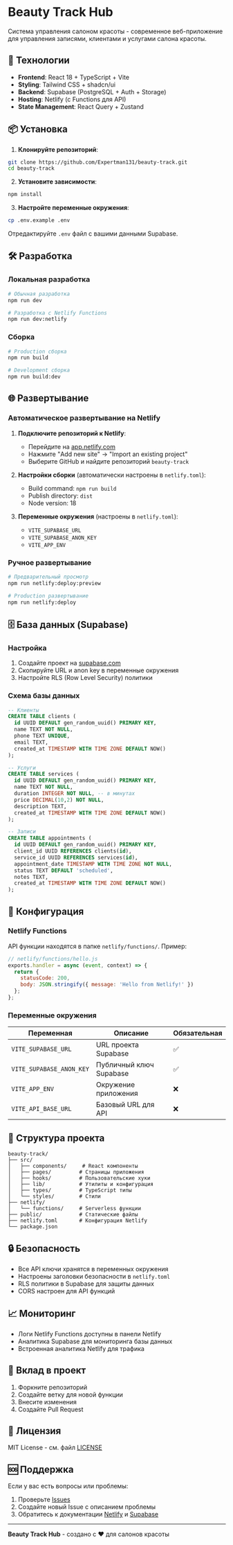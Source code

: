 # Beauty Track Hub

Система управления салоном красоты - современное веб-приложение для управления записями, клиентами и услугами салона красоты.

## 🚀 Технологии

- **Frontend**: React 18 + TypeScript + Vite
- **Styling**: Tailwind CSS + shadcn/ui
- **Backend**: Supabase (PostgreSQL + Auth + Storage)
- **Hosting**: Netlify (с Functions для API)
- **State Management**: React Query + Zustand

## 📦 Установка

1. **Клонируйте репозиторий**:
```bash
git clone https://github.com/Expertman131/beauty-track.git
cd beauty-track
```

2. **Установите зависимости**:
```bash
npm install
```

3. **Настройте переменные окружения**:
```bash
cp .env.example .env
```

Отредактируйте `.env` файл с вашими данными Supabase.

## 🛠️ Разработка

### Локальная разработка

```bash
# Обычная разработка
npm run dev

# Разработка с Netlify Functions
npm run dev:netlify
```

### Сборка

```bash
# Production сборка
npm run build

# Development сборка
npm run build:dev
```

## 🌐 Развертывание

### Автоматическое развертывание на Netlify

1. **Подключите репозиторий к Netlify**:
   - Перейдите на [app.netlify.com](https://app.netlify.com)
   - Нажмите "Add new site" → "Import an existing project"
   - Выберите GitHub и найдите репозиторий `beauty-track`

2. **Настройки сборки** (автоматически настроены в `netlify.toml`):
   - Build command: `npm run build`
   - Publish directory: `dist`
   - Node version: 18

3. **Переменные окружения** (настроены в `netlify.toml`):
   - `VITE_SUPABASE_URL`
   - `VITE_SUPABASE_ANON_KEY`
   - `VITE_APP_ENV`

### Ручное развертывание

```bash
# Предварительный просмотр
npm run netlify:deploy:preview

# Production развертывание
npm run netlify:deploy
```

## 🗄️ База данных (Supabase)

### Настройка

1. Создайте проект на [supabase.com](https://supabase.com)
2. Скопируйте URL и anon key в переменные окружения
3. Настройте RLS (Row Level Security) политики

### Схема базы данных

```sql
-- Клиенты
CREATE TABLE clients (
  id UUID DEFAULT gen_random_uuid() PRIMARY KEY,
  name TEXT NOT NULL,
  phone TEXT UNIQUE,
  email TEXT,
  created_at TIMESTAMP WITH TIME ZONE DEFAULT NOW()
);

-- Услуги
CREATE TABLE services (
  id UUID DEFAULT gen_random_uuid() PRIMARY KEY,
  name TEXT NOT NULL,
  duration INTEGER NOT NULL, -- в минутах
  price DECIMAL(10,2) NOT NULL,
  description TEXT,
  created_at TIMESTAMP WITH TIME ZONE DEFAULT NOW()
);

-- Записи
CREATE TABLE appointments (
  id UUID DEFAULT gen_random_uuid() PRIMARY KEY,
  client_id UUID REFERENCES clients(id),
  service_id UUID REFERENCES services(id),
  appointment_date TIMESTAMP WITH TIME ZONE NOT NULL,
  status TEXT DEFAULT 'scheduled',
  notes TEXT,
  created_at TIMESTAMP WITH TIME ZONE DEFAULT NOW()
);
```

## 🔧 Конфигурация

### Netlify Functions

API функции находятся в папке `netlify/functions/`. Пример:

```javascript
// netlify/functions/hello.js
exports.handler = async (event, context) => {
  return {
    statusCode: 200,
    body: JSON.stringify({ message: 'Hello from Netlify!' })
  };
};
```

### Переменные окружения

| Переменная | Описание | Обязательная |
|------------|----------|--------------|
| `VITE_SUPABASE_URL` | URL проекта Supabase | ✅ |
| `VITE_SUPABASE_ANON_KEY` | Публичный ключ Supabase | ✅ |
| `VITE_APP_ENV` | Окружение приложения | ❌ |
| `VITE_API_BASE_URL` | Базовый URL для API | ❌ |

## 📁 Структура проекта

```
beauty-track/
├── src/
│   ├── components/     # React компоненты
│   ├── pages/         # Страницы приложения
│   ├── hooks/         # Пользовательские хуки
│   ├── lib/           # Утилиты и конфигурация
│   ├── types/         # TypeScript типы
│   └── styles/        # Стили
├── netlify/
│   └── functions/     # Serverless функции
├── public/            # Статические файлы
├── netlify.toml       # Конфигурация Netlify
└── package.json
```

## 🔒 Безопасность

- Все API ключи хранятся в переменных окружения
- Настроены заголовки безопасности в `netlify.toml`
- RLS политики в Supabase для защиты данных
- CORS настроен для API функций

## 📈 Мониторинг

- Логи Netlify Functions доступны в панели Netlify
- Аналитика Supabase для мониторинга базы данных
- Встроенная аналитика Netlify для трафика

## 🤝 Вклад в проект

1. Форкните репозиторий
2. Создайте ветку для новой функции
3. Внесите изменения
4. Создайте Pull Request

## 📄 Лицензия

MIT License - см. файл [LICENSE](LICENSE)

## 🆘 Поддержка

Если у вас есть вопросы или проблемы:

1. Проверьте [Issues](https://github.com/Expertman131/beauty-track/issues)
2. Создайте новый Issue с описанием проблемы
3. Обратитесь к документации [Netlify](https://docs.netlify.com) и [Supabase](https://supabase.com/docs)

---

**Beauty Track Hub** - создано с ❤️ для салонов красоты 
